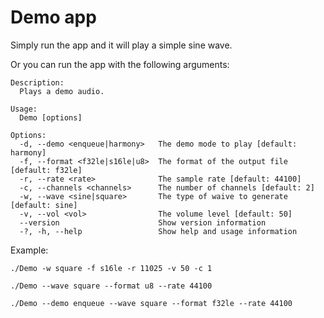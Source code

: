 # Demo app

Simply run the app and it will play a simple sine wave.

Or you can run the app with the following arguments:

```
Description:
  Plays a demo audio.

Usage:
  Demo [options]

Options:
  -d, --demo <enqueue|harmony>   The demo mode to play [default: harmony]
  -f, --format <f32le|s16le|u8>  The format of the output file [default: f32le]
  -r, --rate <rate>              The sample rate [default: 44100]
  -c, --channels <channels>      The number of channels [default: 2]
  -w, --wave <sine|square>       The type of waive to generate [default: sine]
  -v, --vol <vol>                The volume level [default: 50]
  --version                      Show version information
  -?, -h, --help                 Show help and usage information
```

Example:

```shell
./Demo -w square -f s16le -r 11025 -v 50 -c 1

./Demo --wave square --format u8 --rate 44100

./Demo --demo enqueue --wave square --format f32le --rate 44100
```
